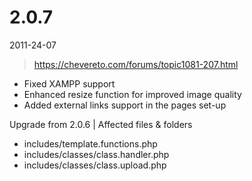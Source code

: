 # 2.0.7

2011-24-07

> https://chevereto.com/forums/topic1081-207.html

- Fixed XAMPP support
- Enhanced resize function for improved image quality
- Added external links support in the pages set-up

Upgrade from 2.0.6 | Affected files & folders

- includes/template.functions.php
- includes/classes/class.handler.php
- includes/classes/class.upload.php
